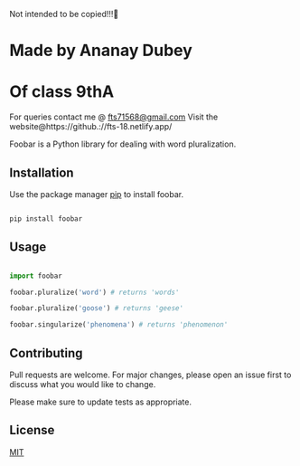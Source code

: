 Not intended to be copied!!!🙂
# Made by Ananay Dubey
# Of class 9thA

For queries contact me @ fts71568@gmail.com
Visit the website@https://github.://fts-18.netlify.app/

Foobar is a Python library for dealing with word pluralization.

## Installation

Use the package manager [pip](https://pip.pypa.io/en/stable/) to install foobar.

```bash

pip install foobar

```

## Usage

```python

import foobar

foobar.pluralize('word') # returns 'words'

foobar.pluralize('goose') # returns 'geese'

foobar.singularize('phenomena') # returns 'phenomenon'

```

## Contributing

Pull requests are welcome. For major changes, please open an issue first to discuss what you would like to change.

Please make sure to update tests as appropriate.

## License

[MIT](https://choosealicense.com/licenses/mit/)
